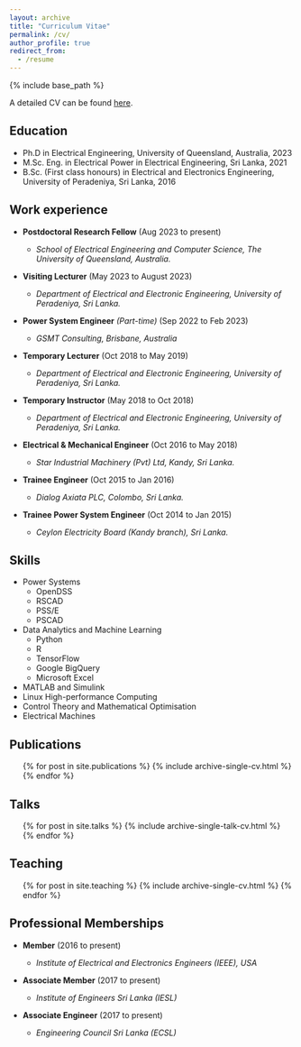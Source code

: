 ```yaml
---
layout: archive
title: "Curriculum Vitae"
permalink: /cv/
author_profile: true
redirect_from:
  - /resume
---
```


{% include base_path %}


A detailed CV can be found [here](https://gayanlanke.github.io/files/Gayan_Lankeshwara_Academic_CV.pdf).

## Education

* Ph.D in Electrical Engineering, University of Queensland, Australia, 2023
* M.Sc. Eng. in Electrical Power in Electrical Engineering, Sri Lanka, 2021
* B.Sc. (First class honours) in Electrical and Electronics Engineering, University of Peradeniya, Sri Lanka, 2016


## Work experience

* **Postdoctoral Research Fellow** (Aug 2023 to present)
  * *School of Electrical Engineering and Computer Science, The University of Queensland, Australia.*

* **Visiting Lecturer** (May 2023 to August 2023)
  * *Department of Electrical and Electronic Engineering, University of Peradeniya, Sri Lanka.*

* **Power System Engineer** *(Part-time)* (Sep 2022 to Feb 2023)
  * *GSMT Consulting, Brisbane, Australia*

* **Temporary Lecturer** (Oct 2018 to May 2019)
  * *Department of Electrical and Electronic Engineering, University of Peradeniya, Sri Lanka.*

* **Temporary Instructor** (May 2018 to Oct 2018)
  * *Department of Electrical and Electronic Engineering, University of Peradeniya, Sri Lanka.*

* **Electrical & Mechanical Engineer** (Oct 2016 to May 2018)
  * *Star Industrial Machinery (Pvt) Ltd, Kandy, Sri Lanka.*
  
* **Trainee Engineer** (Oct 2015 to Jan 2016)
  * *Dialog Axiata PLC, Colombo, Sri Lanka.*

* **Trainee Power System Engineer** (Oct 2014 to Jan 2015)
  * *Ceylon Electricity Board (Kandy branch), Sri Lanka.*

## Skills

* Power Systems
  * OpenDSS
  * RSCAD
  * PSS/E
  * PSCAD
* Data Analytics and Machine Learning
  * Python
  * R
  * TensorFlow
  * Google BigQuery
  * Microsoft Excel
* MATLAB and Simulink
* Linux High-performance Computing
* Control Theory and Mathematical Optimisation
* Electrical Machines


## Publications

  <ul>{% for post in site.publications %}
    {% include archive-single-cv.html %}
  {% endfor %}</ul>
  
## Talks

  <ul>{% for post in site.talks %}
    {% include archive-single-talk-cv.html %}
  {% endfor %}</ul>
  
## Teaching

  <ul>{% for post in site.teaching %}
    {% include archive-single-cv.html %}
  {% endfor %}</ul>
  

## Professional Memberships

* **Member** (2016 to present)
  * *Institute of Electrical and Electronics Engineers (IEEE), USA*

* **Associate Member** (2017 to present)
  * *Institute of Engineers Sri Lanka (IESL)*  

* **Associate Engineer** (2017 to present)
  * *Engineering Council Sri Lanka (ECSL)*   
